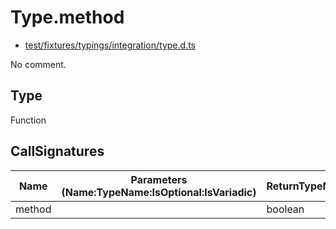 # Type.method

* [test/fixtures/typings/integration/type.d.ts](/test/fixtures/typings/integration/type.d.ts#L120)

No comment.

## Type

Function

## CallSignatures

Name|Parameters (Name:TypeName:IsOptional:IsVariadic)|ReturnTypeName|TypePredicate|isProtected|Comment
---|---|---|---|---|---
method||boolean||false|
